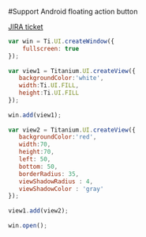 #Support Android floating action button

[JIRA ticket](https://jira.appcelerator.org/browse/TIMOB-19431)

```javascript
var win = Ti.UI.createWindow({
    fullscreen: true
});
 
var view1 = Titanium.UI.createView({
   backgroundColor:'white',
   width:Ti.UI.FILL,
   height:Ti.UI.FILL
});
 
win.add(view1);
 
var view2 = Titanium.UI.createView({
   backgroundColor:'red',
   width:70,
   height:70,
   left: 50,
   bottom: 50,
   borderRadius: 35,
   viewShadowRadius : 4,
   viewShadowColor : 'gray'
});
 
view1.add(view2);
 
win.open();
```
